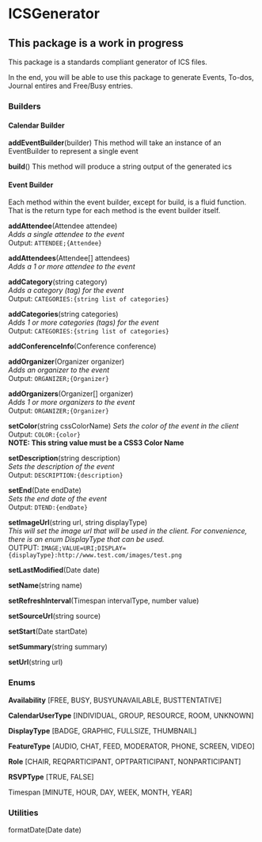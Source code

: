 # ICSGenerator
## This package is a work in progress

This package is a standards compliant generator of ICS files.

In the end, you will be able to use this package to generate Events, To-dos, Journal entires and Free/Busy entries.

### Builders

#### Calendar Builder
**addEventBuilder**(builder)
This method will take an instance of an EventBuilder to represent a single event

**build**()
This method will produce a string output of the generated ics

#### Event Builder
Each method within the event builder, except for build, is a fluid function.  That is the return type for each method is the event builder itself.

**addAttendee**(Attendee attendee)  
*Adds a single attendee to the event*  
Output: `ATTENDEE;{Attendee}`

**addAttendees**(Attendee[] attendees)   
*Adds a 1 or more attendee to the event*

**addCategory**(string category)   
*Adds a category (tag) for the event*  
Output: `CATEGORIES:{string list of categories}`

**addCategories**(string categories)   
*Adds 1 or more categories (tags) for the event*  
Output: `CATEGORIES:{string list of categories}`

**addConferenceInfo**(Conference conference)

**addOrganizer**(Organizer organizer)   
*Adds an organizer to the event*  
Output: `ORGANIZER;{Organizer}`  

**addOrganizers**(Organizer[] organizer)  
*Adds 1 or more organizers to the event*    
Output: `ORGANIZER;{Organizer}`  

**setColor**(string cssColorName) 
*Sets the color of the event in the client*      
Output: `COLOR:{color}`    
**NOTE: This string value must be a CSS3 Color Name**  

**setDescription**(string description)  
*Sets the description of the event*  
Output: `DESCRIPTION:{description}`  

**setEnd**(Date endDate)  
*Sets the end date of the event*  
Output: `DTEND:{endDate}`    

**setImageUrl**(string url, string displayType)  
*This will set the image url that will be used in the client.  For convenience, there is an enum DisplayType that can be used.*    
OUTPUT: `IMAGE;VALUE=URI;DISPLAY={displayType}:http://www.test.com/images/test.png`

**setLastModified**(Date date)

**setName**(string name)

**setRefreshInterval**(Timespan intervalType, number value)

**setSourceUrl**(string source)

**setStart**(Date startDate)

**setSummary**(string summary)

**setUrl**(string url) 


### Enums
**Availability** [FREE, BUSY, BUSYUNAVAILABLE, BUSTTENTATIVE]

**CalendarUserType** [INDIVIDUAL, GROUP, RESOURCE, ROOM, UNKNOWN]

**DisplayType** [BADGE, GRAPHIC, FULLSIZE, THUMBNAIL]

**FeatureType** [AUDIO, CHAT, FEED, MODERATOR, PHONE, SCREEN, VIDEO]

**Role** [CHAIR, REQPARTICIPANT, OPTPARTICIPANT, NONPARTICIPANT]

**RSVPType** [TRUE, FALSE]

Timespan [MINUTE, HOUR, DAY, WEEK, MONTH, YEAR]

### Utilities
formatDate(Date date)

